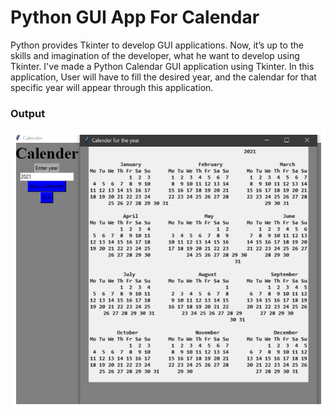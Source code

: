 # Python GUI App For Calendar

Python provides Tkinter to develop GUI applications. Now, it’s up to the skills and imagination of the developer, what he want to develop using Tkinter. I've made a Python Calendar GUI application using Tkinter. In this application, User will have to fill the desired year, and the calendar for that specific year will appear through this application.

### Output

![output](output.png)